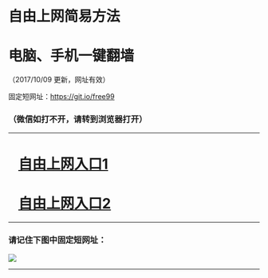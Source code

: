 ﻿# 自由上网简易方法

# 电脑、手机一键翻墙

（2017/10/09 更新，网址有效）

固定短网址：https://git.io/free99

### （微信如打不开，请转到浏览器打开）


***





# &nbsp;&nbsp; <a href="http://ft3036128438.fwq-tz-1001.info/fwqtz01.html?t=10090019077 " target="_blank">自由上网入口1</a>
# &nbsp;&nbsp; <a href="http://ft2456723942.fwq-tz-1002.info/fwqtz02.html?t=100900115873 " target="_blank">自由上网入口2</a>
***

### 请记住下图中固定短网址：

<img src="https://s3-us-west-2.amazonaws.com/fwq-1001/yjfq-20170905okok.png" /> 


***

